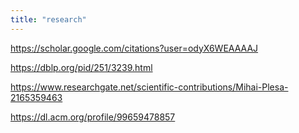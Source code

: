 ```yaml
---
title: "research"
---
```


https://scholar.google.com/citations?user=odyX6WEAAAAJ

https://dblp.org/pid/251/3239.html

https://www.researchgate.net/scientific-contributions/Mihai-Plesa-2165359463

https://dl.acm.org/profile/99659478857
